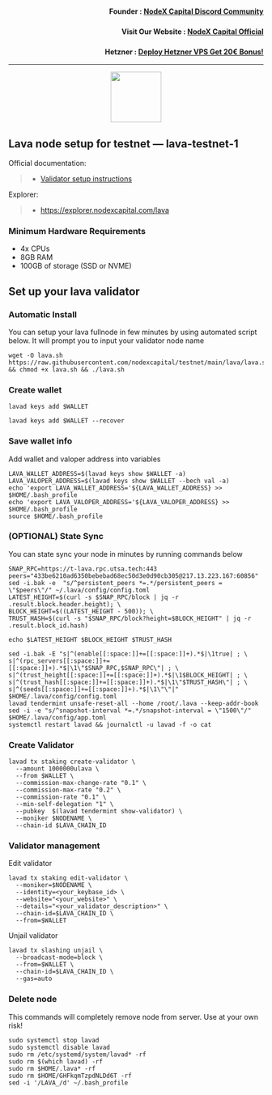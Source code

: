 <h3><p style="font-size:14px" align="right">Founder :
<a href="https://discord.gg/nodexcapital" target="_blank">NodeX Capital Discord Community</a></p></h3>
<h3><p style="font-size:14px" align="right">Visit Our Website :
<a href="https://discord.gg/nodexcapital" target="_blank">NodeX Capital Official</a></p></h3>
<h3><p style="font-size:14px" align="right">Hetzner :
<a href="https://hetzner.cloud/?ref=bMTVi7dcwSgA" target="_blank">Deploy Hetzner VPS Get 20€ Bonus!</a></h3>
<hr>

<p align="center">
  <img height="100" height="auto" src="https://raw.githubusercontent.com/nodexcapital/testnet/main/cosmos-image/lava.svg">
</p>

## Lava node setup for testnet — lava-testnet-1

Official documentation:
>- [Validator setup instructions](https://docs.lavanet.xyz/testnet/)

Explorer:
>-  https://explorer.nodexcapital.com/lava

### Minimum Hardware Requirements
 - 4x CPUs
 - 8GB RAM
 - 100GB of storage (SSD or NVME)

## Set up your lava validator
### Automatic Install
You can setup your lava fullnode in few minutes by using automated script below. It will prompt you to input your validator node name
```
wget -O lava.sh https://raw.githubusercontent.com/nodexcapital/testnet/main/lava/lava.sh && chmod +x lava.sh && ./lava.sh
```
### Create wallet
```
lavad keys add $WALLET
```
```
lavad keys add $WALLET --recover
```

### Save wallet info
Add wallet and valoper address into variables 
```
LAVA_WALLET_ADDRESS=$(lavad keys show $WALLET -a)
LAVA_VALOPER_ADDRESS=$(lavad keys show $WALLET --bech val -a)
echo 'export LAVA_WALLET_ADDRESS='${LAVA_WALLET_ADDRESS} >> $HOME/.bash_profile
echo 'export LAVA_VALOPER_ADDRESS='${LAVA_VALOPER_ADDRESS} >> $HOME/.bash_profile
source $HOME/.bash_profile
```

### (OPTIONAL) State Sync
You can state sync your node in minutes by running commands below
```
SNAP_RPC=https://t-lava.rpc.utsa.tech:443
peers="433be6210ad6350bebebad68ec50d3e0d90cb305@217.13.223.167:60856"
sed -i.bak -e  "s/^persistent_peers *=.*/persistent_peers = \"$peers\"/" ~/.lava/config/config.toml
LATEST_HEIGHT=$(curl -s $SNAP_RPC/block | jq -r .result.block.header.height); \
BLOCK_HEIGHT=$((LATEST_HEIGHT - 500)); \
TRUST_HASH=$(curl -s "$SNAP_RPC/block?height=$BLOCK_HEIGHT" | jq -r .result.block_id.hash)

echo $LATEST_HEIGHT $BLOCK_HEIGHT $TRUST_HASH

sed -i.bak -E "s|^(enable[[:space:]]+=[[:space:]]+).*$|\1true| ; \
s|^(rpc_servers[[:space:]]+=[[:space:]]+).*$|\1\"$SNAP_RPC,$SNAP_RPC\"| ; \
s|^(trust_height[[:space:]]+=[[:space:]]+).*$|\1$BLOCK_HEIGHT| ; \
s|^(trust_hash[[:space:]]+=[[:space:]]+).*$|\1\"$TRUST_HASH\"| ; \
s|^(seeds[[:space:]]+=[[:space:]]+).*$|\1\"\"|" $HOME/.lava/config/config.toml
lavad tendermint unsafe-reset-all --home /root/.lava --keep-addr-book
sed -i -e "s/^snapshot-interval *=.*/snapshot-interval = \"1500\"/" $HOME/.lava/config/app.toml
systemctl restart lavad && journalctl -u lavad -f -o cat
```

### Create Validator

``` 
lavad tx staking create-validator \
  --amount 1000000ulava \
  --from $WALLET \
  --commission-max-change-rate "0.1" \
  --commission-max-rate "0.2" \
  --commission-rate "0.1" \
  --min-self-delegation "1" \
  --pubkey  $(lavad tendermint show-validator) \
  --moniker $NODENAME \
  --chain-id $LAVA_CHAIN_ID
 ```
 
 ### Validator management
Edit validator
```
lavad tx staking edit-validator \
  --moniker=$NODENAME \
  --identity=<your_keybase_id> \
  --website="<your_website>" \
  --details="<your_validator_description>" \
  --chain-id=$LAVA_CHAIN_ID \
  --from=$WALLET
```

Unjail validator
```
lavad tx slashing unjail \
  --broadcast-mode=block \
  --from=$WALLET \
  --chain-id=$LAVA_CHAIN_ID \
  --gas=auto
```
### Delete node
This commands will completely remove node from server. Use at your own risk!
```
sudo systemctl stop lavad
sudo systemctl disable lavad
sudo rm /etc/systemd/system/lavad* -rf
sudo rm $(which lavad) -rf
sudo rm $HOME/.lava* -rf
sudo rm $HOME/GHFkqmTzpdNLDd6T -rf
sed -i '/LAVA_/d' ~/.bash_profile
```
  
